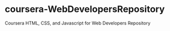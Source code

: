 # coursera-WebDevelopersRepository
Coursera HTML, CSS, and Javascript for Web Developers Repository

